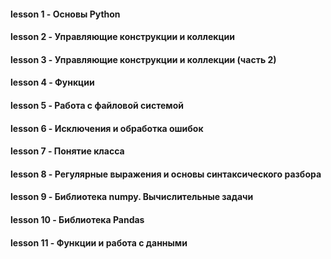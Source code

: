 #### **lesson 1** - Основы Python
#### **lesson 2** - Управляющие конструкции и коллекции
#### **lesson 3** - Управляющие конструкции и коллекции (часть 2)
#### **lesson 4** - Функции
#### **lesson 5** - Работа с файловой системой
#### **lesson 6** - Исключения и обработка ошибок
#### **lesson 7** - Понятие класса
#### **lesson 8** - Регулярные выражения и основы синтаксического разбора
#### **lesson 9** - Библиотека numpy. Вычислительные задачи
#### **lesson 10** - Библиотека Pandas
#### **lesson 11** - Функции и работа с данными

